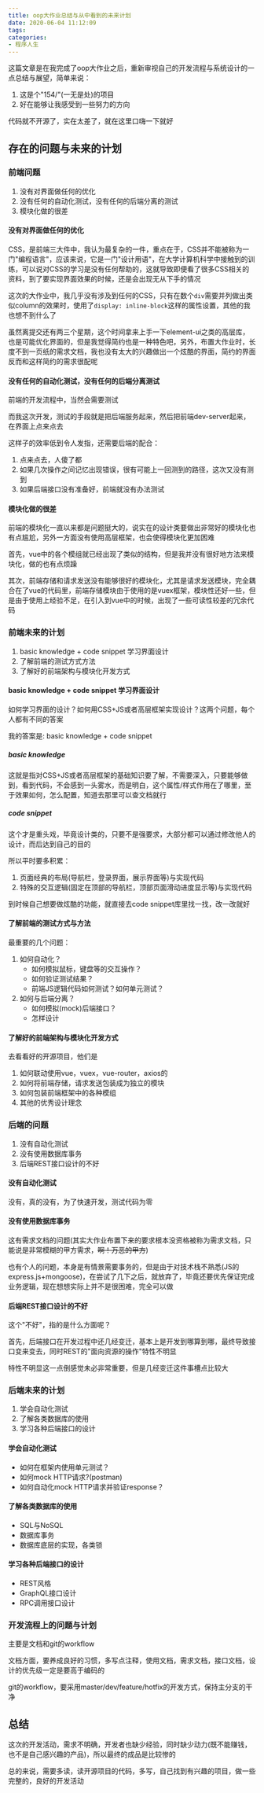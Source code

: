 ```yaml
---
title: oop大作业总结与从中看到的未来计划
date: 2020-06-04 11:12:09
tags:
categories:
- 程序人生
---
```


这篇文章是在我完成了oop大作业之后，重新审视自己的开发流程与系统设计的一点总结与展望，简单来说：

1. 这是个"154/"(一无是处)的项目
2. 好在能够让我感受到一些努力的方向

代码就不开源了，实在太差了，就在这里口嗨一下就好

<!-- more -->

## 存在的问题与未来的计划

### 前端问题

1. 没有对界面做任何的优化
2. 没有任何的自动化测试，没有任何的后端分离的测试
3. 模块化做的很差

#### 没有对界面做任何的优化

CSS，是前端三大件中，我认为最复杂的一件，重点在于，CSS并不能被称为一门"编程语言"，应该来说，它是一门"设计用语"，在大学计算机科学中接触到的训练，可以说对CSS的学习是没有任何帮助的，这就导致即便看了很多CSS相关的资料，到了要实现界面效果的时候，还是会出现无从下手的情况

这次的大作业中，我几乎没有涉及到任何的CSS，只有在数个`div`需要并列做出类似column的效果时，使用了`display: inline-block`这样的属性设置，其他的我也想不到什么了

虽然离提交还有两三个星期，这个时间拿来上手一下element-ui之类的高层库，也是可能优化界面的，但是我觉得简约也是一种特色吧，另外，布置大作业时，长度不到一页纸的需求文档，我也没有太大的兴趣做出一个炫酷的界面，简约的界面反而和这样简约的需求很配呢

#### 没有任何的自动化测试，没有任何的后端分离测试

前端的开发流程中，当然会需要测试

而我这次开发，测试的手段就是把后端服务起来，然后把前端dev-server起来，在界面上点来点去

这样子的效率低到令人发指，还需要后端的配合：

1. 点来点去，人傻了都
2. 如果几次操作之间记忆出现错误，很有可能上一回测到的路径，这次又没有测到
3. 如果后端接口没有准备好，前端就没有办法测试

#### 模块化做的很差

前端的模块化一直以来都是问题挺大的，说实在的设计类要做出非常好的模块化也有点尴尬，另外一方面没有使用高层框架，也会使得模块化更加困难

首先，vue中的各个模组就已经出现了类似的结构，但是我并没有很好地方法来模块化，做的也有点烦躁

其次，前端存储和请求发送没有能够很好的模块化，尤其是请求发送模块，完全耦合在了vue的代码里，前端存储模块由于使用的是vuex框架，模块性还好一些，但是由于使用上经验不足，在引入到vue中的时候，出现了一些可读性较差的冗余代码

### 前端未来的计划

1. basic knowledge + code snippet 学习界面设计
2. 了解前端的测试方式方法
3. 了解好的前端架构与模块化开发方式

#### basic knowledge + code snippet 学习界面设计

如何学习界面的设计？如何用CSS+JS或者高层框架实现设计？这两个问题，每个人都有不同的答案

我的答案是: basic knowledge + code snippet

##### basic knowledge

这就是指对CSS+JS或者高层框架的基础知识要了解，不需要深入，只要能够做到，看到代码，不会感到一头雾水，而是明白，这个属性/样式作用在了哪里，至于效果如何，怎么配置，知道去那里可以查文档就行

##### code snippet

这个才是重头戏，毕竟设计类的，只要不是强要求，大部分都可以通过修改他人的设计，而后达到自己的目的

所以平时要多积累：

1. 页面经典的布局(导航栏，登录界面，展示界面等)与实现代码
2. 特殊的交互逻辑(固定在顶部的导航栏，顶部页面滑动进度显示等)与实现代码

到时候自己想要做炫酷的功能，就直接去code snippet库里找一找，改一改就好

#### 了解前端的测试方式与方法

最重要的几个问题：

1. 如何自动化？
   - 如何模拟鼠标，键盘等的交互操作？
   - 如何验证测试结果？
   - 前端JS逻辑代码如何测试？如何单元测试？
2. 如何与后端分离？
   - 如何模拟(mock)后端接口？
   - 怎样设计

#### 了解好的前端架构与模块化开发方式

去看看好的开源项目，他们是

1. 如何联动使用vue，vuex，vue-router，axios的
2. 如何将前端存储，请求发送包装成为独立的模块
3. 如何包装前端框架中的各种模组
4. 其他的优秀设计理念

### 后端的问题

1. 没有自动化测试
2. 没有使用数据库事务
3. 后端REST接口设计的不好

#### 没有自动化测试

没有，真的没有，为了快速开发，测试代码为零

#### 没有使用数据库事务

这有需求文档的问题(其实大作业布置下来的要求根本没资格被称为需求文档，只能说是非常模糊的甲方需求，~~啊！万恶的甲方~~)

也有个人的问题，本身是有情景需要事务的，但是由于对技术栈不熟悉(JS的express.js+mongoose)，在尝试了几下之后，就放弃了，毕竟还要优先保证完成业务逻辑，现在想想实际上并不是很困难，完全可以做

#### 后端REST接口设计的不好

这个"不好"，指的是什么方面呢？

首先，后端接口在开发过程中还几经变迁，基本上是开发到哪算到哪，最终导致接口变来变去，同时REST的"面向资源的操作"特性不明显

特性不明显这一点倒感觉未必非常重要，但是几经变迁这件事槽点比较大

### 后端未来的计划

1. 学会自动化测试
2. 了解各类数据库的使用
3. 学习各种后端接口的设计

#### 学会自动化测试

- 如何在框架内使用单元测试？
- 如何mock HTTP请求?(postman)
- 如何自动化mock HTTP请求并验证response？

#### 了解各类数据库的使用

- SQL与NoSQL
- 数据库事务
- 数据库底层的实现，各类锁

#### 学习各种后端接口的设计

- REST风格
- GraphQL接口设计
- RPC调用接口设计

### 开发流程上的问题与计划

主要是文档和git的workflow

文档方面，要养成良好的习惯，多写点注释，使用文档，需求文档，接口文档，设计的优先级一定是要高于编码的

git的workflow，要采用master/dev/feature/hotfix的开发方式，保持主分支的干净

## 总结

这次的开发活动，需求不明确，开发者也缺少经验，同时缺少动力(既不能赚钱，也不是自己感兴趣的产品)，所以最终的成品是比较惨的

总的来说，需要多读，读开源项目的代码，多写，自己找到有兴趣的项目，做一些完整的，良好的开发活动
